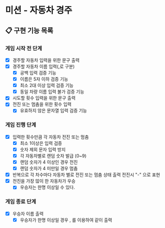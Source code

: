 # 미션 - 자동차 경주

## 📋 구현 기능 목록

### 게임 시작 전 단계
- [x] 경주할 자동차 입력을 위한 문구 출력
- [x] 경주할 자동차 이름 입력(,로 구분)
  - [x] 공백 입력 검증 기능
  - [x] 이름은 5자 이하 검증 기능
  - [x] 최소 2대 이상 입력 검증 기능
  - [x] 동일 차량 이름 입력 불가 검증 기능
- [x] 시도할 횟수 입력을 위한 문구 출력
- [x] 전진 또는 멈춤을 위한 횟수 입력
  - [x] 유효하지 않은 문자열 입력 검증 기능
  
### 게임 진행 단계
- [x] 입력한 횟수만큼 각 자동차 전진 또는 멈춤
  - [x] 최소 1이상은 입력 검증
  - [x] 숫자 제외 문자 입력 방지
  - [x] 각 자동차별로 랜덤 숫자 발급 (0~9)
  - [x] 랜덤 숫자가 4 이상인 경우 전진
  - [x] 랜덤 숫자가 4 미만일 경우 멈춤
- [x] 반복으로 각 차수마다 자동차 별로 전진 또는 멈춤 상태 출력 전진시 "-" 으로 표현
- [x] 전진을 가장 많이 한 자동차가 우승
  - [x] 우승자는 한명 이상일 수 있다.

### 게임 종료 단계
- [x] 우승자 이름 출력
  - [x] 우승자가 한명 이상일 경우 , 를 이용하여 같이 출력